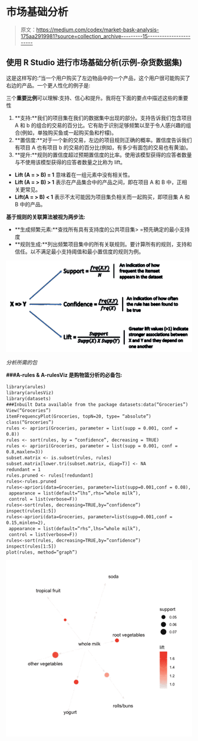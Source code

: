 # 市场基础分析

> 原文：<https://medium.com/codex/market-bask-analysis-175aa2919981?source=collection_archive---------15----------------------->

## **使用 R Studio 进行市场基础分析(示例-杂货数据集)**

这是这样写的:“当一个用户购买了左边物品中的一个产品，这个用户很可能购买了右边的产品。一个更人性化的例子是:

三个**重要比例**可以理解:支持、信心和提升。我将在下面的要点中描述这些的重要性

1.  **支持:**我们的项目集在我们的数据集中出现的部分。支持告诉我们包含项目 A 和 b 的组合的交易的百分比。它有助于识别足够频繁以至于令人感兴趣的组合(例如，单独购买鱼或一起购买鱼和柠檬)。
2.  **置信度:**对于一个新的交易，左边的项目规则正确的概率。置信度告诉我们有项目 A 也有项目 b 的交易的百分比(例如，有多少有面包的交易也有黄油)。
3.  **提升:**规则的置信度超过预期置信度的比率。使用该模型获得的应答者数量与不使用该模型获得的应答者数量之比称为 lift。

*   **Lift (A = > B) = 1** 意味着在一组元素中没有相关性。
*   **Lift (A = > B) > 1** 表示在产品集合中的产品之间，即在项目 A 和 B 中，正相关更常见。
*   **Lift(A = > B) < 1** 表示不太可能因为项目集负相关而一起购买，即项目集 A 和 B 中的产品。

**基于规则的关联算法被视为两步法:**

*   **生成频繁元素:**查找所有具有支持度的公共项目集> =预先确定的最小支持度
*   **规则生成:**列出频繁项目集中的所有关联规则。要计算所有的规则，支持和信任。以不满足最小支持阈值和最小置信度的规则为例。

![](img/74400d3618fbd84a7d46e16d8a6f6e16.png)

*分析所需的包*

**###A-rules & A-rulesViz 是购物篮分析的必备包:**

```
library(arules)
library(arulesViz)
library(datasets)
###Inbuilt Data available from the package datasets:data(“Groceries”)
View(“Groceries”)
itemFrequencyPlot(Groceries, topN=20, type= “absolute”)
class(“Groceries”)
rules <- apriori(Groceries, parameter = list(supp = 0.001, conf = 0.8))
rules <- sort(rules, by = “confidence”, decreasing = TRUE)
rules <- apriori(Groceries, parameter = list(supp = 0.001, conf = 0.8,maxlen=3))
subset.matrix <- is.subset(rules, rules)
subset.matrix[lower.tri(subset.matrix, diag=T)] <- NA
redundant = 1
rules.pruned <- rules[!redundant]
rules<-rules.pruned
rules<-apriori(data=Groceries, parameter=list(supp=0.001,conf = 0.08),
 appearance = list(default=”lhs”,rhs=”whole milk”),
 control = list(verbose=F))
rules<-sort(rules, decreasing=TRUE,by=”confidence”)
inspect(rules[1:5])
rules<-apriori(data=Groceries, parameter=list(supp=0.001,conf = 0.15,minlen=2),
 appearance = list(default=”rhs”,lhs=”whole milk”),
 control = list(verbose=F))
rules<-sort(rules, decreasing=TRUE,by=”confidence”)
inspect(rules[1:5])
plot(rules, method=”graph”)
```

![](img/1e7bb84e28c3d2901ad09b1c7d3896db.png)